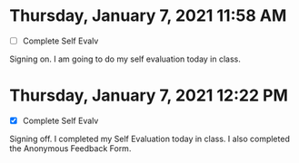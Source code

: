 # Thursday, January  7, 2021 11:58 AM
- [ ] Complete Self Evalv

Signing on. I am going to do my self evaluation today in class.

# Thursday, January  7, 2021 12:22 PM
- [X] Complete Self Evalv

Signing off. I completed my Self Evaluation today in class. I also completed the Anonymous Feedback Form.

